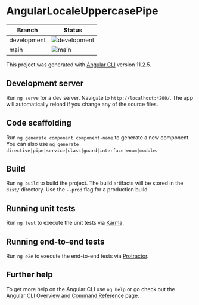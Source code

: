 # AngularLocaleUppercasePipe

| Branch      | Status                                                                                                                                     |
| ----------- | ------------------------------------------------------------------------------------------------------------------------------------------ |
| development | ![development](https://github.com/Karvel/angular-locale-uppercase-pipe/workflows/Build,%20Test,%20and%20Lint/badge.svg?branch=development) |
| main        | ![main](https://github.com/Karvel/angular-locale-uppercase-pipe/workflows/Build,%20Test,%20and%20Lint/badge.svg?branch=main)               |

This project was generated with [Angular CLI](https://github.com/angular/angular-cli) version 11.2.5.

## Development server

Run `ng serve` for a dev server. Navigate to `http://localhost:4200/`. The app will automatically reload if you change any of the source files.

## Code scaffolding

Run `ng generate component component-name` to generate a new component. You can also use `ng generate directive|pipe|service|class|guard|interface|enum|module`.

## Build

Run `ng build` to build the project. The build artifacts will be stored in the `dist/` directory. Use the `--prod` flag for a production build.

## Running unit tests

Run `ng test` to execute the unit tests via [Karma](https://karma-runner.github.io).

## Running end-to-end tests

Run `ng e2e` to execute the end-to-end tests via [Protractor](http://www.protractortest.org/).

## Further help

To get more help on the Angular CLI use `ng help` or go check out the [Angular CLI Overview and Command Reference](https://angular.io/cli) page.

